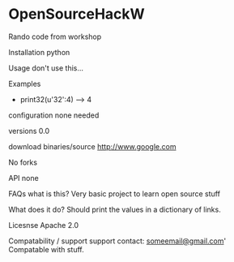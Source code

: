 OpenSourceHackW
===============

Rando code from workshop

Installation
python

Usage
don't use this...

Examples
- print32(u'32':4)
--> 4

configuration
none needed

versions
0.0

download binaries/source
http://www.google.com

No forks

API
none

FAQs
what is this?
Very basic project to learn open source stuff

What does it do?
Should print the values in a dictionary of links. 

Licesnse
Apache 2.0

Compatability / support
support contact:
someemail@gmail.com'
Compatable with stuff.
